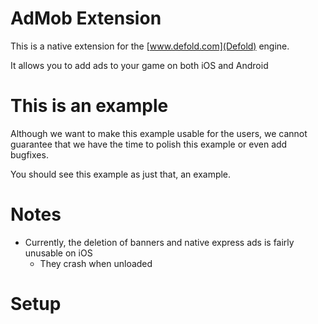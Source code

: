# AdMob Extension

This is a native extension for the [www.defold.com](Defold) engine.

It allows you to add ads to your game on both iOS and Android


# This is an example

Although we want to make this example usable for the users, we cannot guarantee that
we have the time to polish this example or even add bugfixes.

You should see this example as just that, an example.

# Notes

* Currently, the deletion of banners and native express ads is fairly unusable on iOS
	- They crash when unloaded


# Setup

